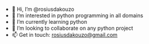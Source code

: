 - 👋 Hi, I’m @rosiusdakouzo
- 👀 I’m interested in python programming in all domains
- 🌱 I’m currently learning python
- 💞️ I’m looking to collaborate on any python project
- 📫 Get in touch: rosiusdakouzo@gmail.com

<!---
rosiusdakouzo/rosiusdakouzo is a ✨ special ✨ repository because its `README.md` (this file) appears on your GitHub profile.
You can click the Preview link to take a look at your changes.
--->
